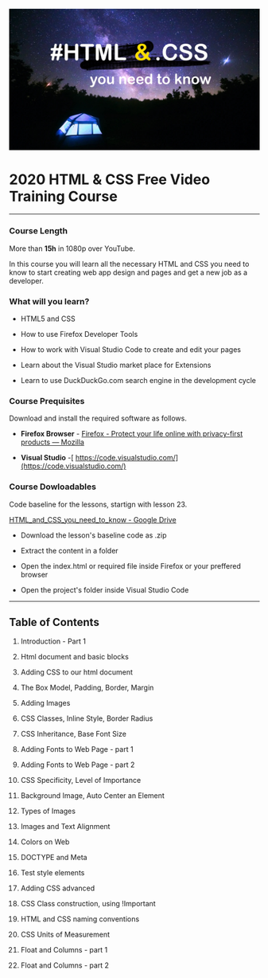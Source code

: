 ![Image of Yaktocat](html-css-cover.jpg)

# 2020 HTML & CSS Free Video Training Course

---

### Course Length

More than **15h** in 1080p over YouTube.



In this course you will learn all the necessary HTML and CSS you need to know to start creating web app design and pages and get a new job as a developer.



### What will  you learn?

- HTML5 and CSS

- How to use Firefox Developer Tools

- How to work with Visual Studio Code to create and edit your pages

- Learn about the Visual Studio market place for Extensions

- Learn to use DuckDuckGo.com search engine in the development cycle

### Course Prequisites

Download and install the required software as follows.

- **Firefox Browser** - [Firefox - Protect your life online with privacy-first products — Mozilla](https://www.mozilla.org/en-US/firefox/)

- **Visual Studio** -[ https://code.visualstudio.com/](https://code.visualstudio.com/)

### Course Dowloadables

Code baseline for the lessons, startign with lesson 23.

[HTML_and_CSS_you_need_to_know - Google Drive](https://drive.google.com/drive/folders/15u8kIThFiGG1KrnoaAJHGl0U6Bugm4aa?usp=sharing)

- Download the lesson's baseline code as .zip

- Extract the content in a folder

- Open the index.html or required file inside Firefox or your preffered browser

- Open the project's folder inside Visual Studio Code

<hr>

## Table of Contents

1. Introduction - Part 1

2. Html document and basic blocks

3. Adding CSS to our html document

4. The Box Model, Padding, Border, Margin

5. Adding Images

6. CSS Classes, Inline Style, Border Radius

7. CSS Inheritance, Base Font Size

8. Adding Fonts to Web Page - part 1

9. Adding Fonts to Web Page - part 2

10. CSS Specificity, Level of Importance

11. Background Image, Auto Center an Element

12. Types of Images

13. Images and Text Alignment

14. Colors on Web

15. DOCTYPE and Meta

16. Test style elements

17. Adding CSS advanced

18. CSS Class construction, using !Important

19. HTML and CSS naming conventions

20. CSS Units of Measurement

21. Float and Columns - part 1

22. Float and Columns - part 2
